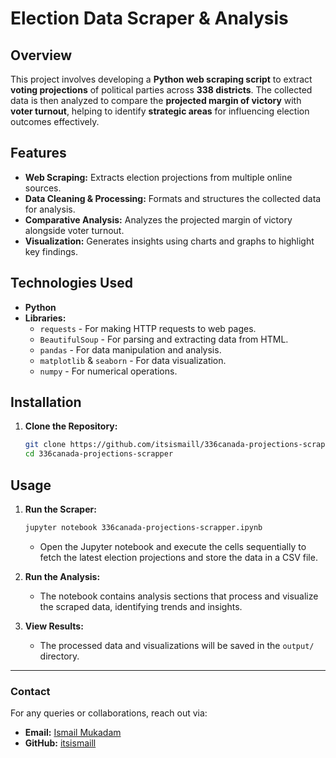 # Election Data Scraper & Analysis

## Overview

This project involves developing a **Python web scraping script** to extract **voting projections** of political parties across **338 districts**. The collected data is then analyzed to compare the **projected margin of victory** with **voter turnout**, helping to identify **strategic areas** for influencing election outcomes effectively.

## Features

- **Web Scraping:** Extracts election projections from multiple online sources.
- **Data Cleaning & Processing:** Formats and structures the collected data for analysis.
- **Comparative Analysis:** Analyzes the projected margin of victory alongside voter turnout.
- **Visualization:** Generates insights using charts and graphs to highlight key findings.

## Technologies Used

- **Python**
- **Libraries:**
  - `requests` - For making HTTP requests to web pages.
  - `BeautifulSoup` - For parsing and extracting data from HTML.
  - `pandas` - For data manipulation and analysis.
  - `matplotlib` & `seaborn` - For data visualization.
  - `numpy` - For numerical operations.

## Installation

1. **Clone the Repository:**
   ```bash
   git clone https://github.com/itsismaill/336canada-projections-scrapper.git
   cd 336canada-projections-scrapper
   ```

## Usage

1. **Run the Scraper:**

   ```bash
   jupyter notebook 336canada-projections-scrapper.ipynb
   ```

   - Open the Jupyter notebook and execute the cells sequentially to fetch the latest election projections and store the data in a CSV file.

2. **Run the Analysis:**

   - The notebook contains analysis sections that process and visualize the scraped data, identifying trends and insights.

3. **View Results:**

   - The processed data and visualizations will be saved in the `output/` directory.


---

### Contact

For any queries or collaborations, reach out via:

- **Email:** [Ismail Mukadam](mailto\:ismailm112001@gmail.com)
- **GitHub:** [itsismaill](https://github.com/itsismaill)

